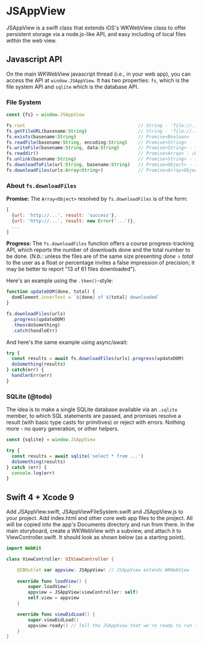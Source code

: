 # JSAppView
JSAppView is a swift class that extends iOS's WKWebView class to offer persistent storage via a node.js-like API, and easy including of local files within the web view.

## Javascript API
On the main WKWebView javascript thread (i.e., in your web app), you can access the API at `window.JSAppView`. It has two properties: `fs`, which is the file system API and `sqlite` which is the database API.

### File System
```js
const {fs} = window.JSAppView

fs.root                                          // String - 'file://.../Documents
fs.getFileURL(basename:String)                   // String - 'file://.../Documents/<basename>'
fs.exists(basename:String)                       // Promise<Boolean>
fs.readFile(basename:String, encoding:String)    // Promise<String>
fs.writeFile(basename:String, data:String)       // Promise<String> - file:// URL of the file
fs.readdir()                                     // Promise<Array> - /Documents contents
fs.unlink(basename:String)                       // Promise<String> - file:// URL of the file
fs.downloadToFile(url:String, basename:String)   // Promise<Object> - {url, status}
fs.downloadFiles(urls:Array<String>)             // Promise<Array<Object>> with progress API
```

### About `fs.downloadFiles`
**Promise:** The `Array<Object>` resolved by `fs.downloadFiles` is of the form:

```js
[
  {url: 'http://...', result: 'success'},
  {url: 'http://...', result: new Error('...')},
  ...
]
```

**Progress:** The `fs.downloadFiles` function offers a course progress-tracking API, which reports the number of downloads done and the total number to be done. (*N.b.:* unless the files are of the same size presenting *done* ÷ *total* to the user as a float or percentage invites a false impression of precision; it may be better to report "13 of 61 files downloaded").

Here's an example using the `.then()`-style:

```js
function updateDOM(done, total) {
  domElement.innerText = `${done} of ${total} downloaded`
}

fs.downloadFiles(urls)
  .progress(updateDOM)
  .then(doSomething)
  .catch(handleErr)
```

And here's the same example using async/await:

```js
try {
  const results = await fs.downloadFiles(urls).progress(updateDOM)
  doSomething(results)
} catch(err) {
  handlerErr(err)
}
```

### SQLite (@todo)
The idea is to make a single SQLite database available via an `.sqlite` member, to which SQL statements are passed, and promises resolve a result (with basic type casts for primitives) or reject with errors. Nothing more - no query generation, or other helpers.

```js
const {sqlite} = window.JSAppView

try {
  const results = await sqlite('select * from ...')
  doSomething(results)
} catch (err) {
  console.log(err)
}
```

## Swift 4 + Xcode 9
Add JSAppView.swift, JSAppViewFileSystem.swift and JSAppView.js to your project. Add index.html and other core web app files to the project. All will be copied into the app's Documents directory and run from there. In the main storyboard, create a WKWebView with a subview, and attach it to ViewController.swift. It should look as shown below (as a starting point). 

```swift
import WebKit

class ViewController: UIViewController {

    @IBOutlet var appview: JSAppView! // JSAppView extends WKWebView
    
    override func loadView() {
        super.loadView()
        appview = JSAppView(viewController: self)
        self.view = appview
    }

    override func viewDidLoad() {
        super.viewDidLoad()
        appview.ready() // Tell the JSAppView that we're ready to run the app.
    }
}
```
